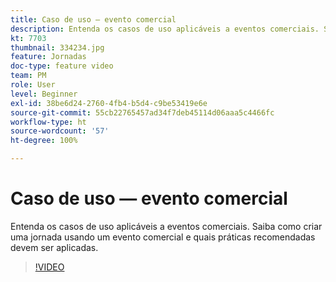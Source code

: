 ```yaml
---
title: Caso de uso — evento comercial
description: Entenda os casos de uso aplicáveis a eventos comerciais. Saiba como criar uma jornada usando um evento comercial e quais práticas recomendadas devem ser aplicadas.
kt: 7703
thumbnail: 334234.jpg
feature: Jornadas
doc-type: feature video
team: PM
role: User
level: Beginner
exl-id: 38be6d24-2760-4fb4-b5d4-c9be53419e6e
source-git-commit: 55cb22765457ad34f7deb45114d06aaa5c4466fc
workflow-type: ht
source-wordcount: '57'
ht-degree: 100%

---
```


# Caso de uso — evento comercial

Entenda os casos de uso aplicáveis a eventos comerciais. Saiba como criar uma jornada usando um evento comercial e quais práticas recomendadas devem ser aplicadas.

>[!VIDEO](https://video.tv.adobe.com/v/334234?quality=12)
